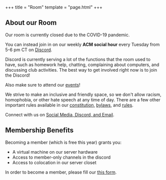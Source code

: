 +++
title = "Room"
template = "page.html"
+++

## About our Room
Our room is currently closed due to the COVID-19 pandemic.

You can instead join in on our weekly **ACM social hour** every Tuesday from 5-6 pm CT on [Discord](https://discord.gg/Uzt3adQ).

Discord is currently serving a lot of the functions that the room used to have, such as homework help, chatting, complaining about computers, and discussing club activities. The best way to get involved right now is to join the Discord!

Also make sure to attend our [events](/events)!

We strive to make an inclusive and friendly space, so we don't allow racism, homophobia, or other hate speech at any time of day. There are a few other important rules available in our [constitution](/static/constitution.pdf), [bylaws](/static/bylaws.pdf), and [rules](/static/rules.pdf).

Connect with us on [Social Media, Discord, and Email](/contact).

## Membership Benefits

Becoming a member (which is free this year) grants you:
 - A virtual machine on our server hardware
 - Access to member-only channels in the discord
 - Access to colocation in our server closet 

In order to become a member, please fill our [this form](https://z.umn.edu/membership).

<!--
One of the most important resources ACM provides to students at and around the University of Minnesota is our club room: Keller Hall room 2-204. This space is configured to serve as a lounge and study area. Many ACM members spend a lot of their free time in this space: hanging out, working on projects, or chatting. **Generally, the best way to get involved with the group beyond events is to spend time in/around the club room**. If you're interested in getting more involved, drop by any time people are usually around during most times of day during the year. 

**Open Houses** are 15:00-17:00 on Tuesdays in our club room, Keller 2-204. This is a low-key general-meeting-like time that is a great opportunity for people interested in learning more and joining to drop by.


## What happens in the Room?

Between 8AM and 3PM you might find our members
 - Studying for class on their own or together
 - Working on group projects
 - Working on side projects unrelated to class
 - Doing their homework
 - Organizing a food run to restaurants near campus
 - Listening to `lofi hip hop radio - beats to relax/study to` on the room audio equipment
 - Whiteboarding ideas for their classes or projects
 - Chatting about whatever strikes their fancy

After 3PM and on weekends you might find our members
 - Studying or working on projects if we're coming up on finals
 - Watching Star Trek on the TV
 - Tinkering with computer hardware
 - Playing video games on the Battlestation's GTX 1080Ti or using it to run our Oculus Rift
 - Napping

There are no hard-and-fast rules on what activities are allowed when, but this is more-or-less representative. Some days the room lights might be off, some days the space might be taken over by a study group preparing for an upcoming final, and some days we might be watching Westworld at one in the morning.

We strive to make our room an inclusive and friendly space, so we don't allow racism, homophobia, or other hate speech at any time of day. There are a few other important rules posted around the space, and available in our [constitution](/static/constitution.pdf), [bylaws](/static/bylaws.pdf), and [rules](/static/rules.pdf).

## Membership Benefits

In general, **membership is not required to use the room** if someone is already in there. However membership (and an active UMN UCard) is required for the following:
 - Checking out assets from our hardware lab
 - Checking out our Mac Mini or iPad
 - Being granted an account on our server hardware
 - Checking out [books from our club library](https://docs.google.com/spreadsheets/d/1E41HMi-UMuuOjOiDlHnmpadpqBOudx8P2hRbqV7zZOo/edit?usp=sharing)
 - Being granted access to the room via your UCard

We'd like it (although we don't really enforce it) if you became a member to use the fridge.
-->
